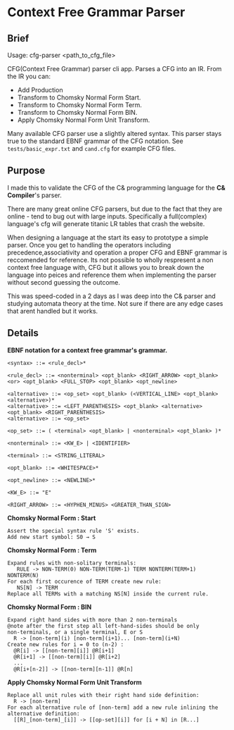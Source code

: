 ﻿# Context Free Grammar Parser
## Brief
Usage:
    cfg-parser <path_to_cfg_file>

CFG(Context Free Grammar) parser cli app. Parses a CFG into an IR. From the IR you can:
- Add Production 
- Transform to Chomsky Normal Form Start.
- Transform to Chomsky Normal Form Term.
- Transform to Chomsky Normal Form BIN.
- Apply Chomsky Normal Form Unit Transform.

Many available CFG parser use a slightly altered syntax. 
This parser stays true to the standard EBNF grammar of the CFG notation.
See `tests/basic_expr.txt` and `cand.cfg` for example CFG files.

## Purpose
I made this to validate the CFG of the C& programming language for the **C& Compiler**'s parser.

There are many great online CFG parsers, but due to the fact that they are online - tend to bug out with large inputs.
Specifically a full(complex) language's cfg will generate titanic LR tables that crash the website.

When designing a language at the start its easy to prototype a simple parser. Once you get to handling the operators
including precedence,associativity and operation a proper CFG and EBNF grammar is reccomended for reference.
Its not possible to wholly respresent a non context free language with, CFG but it allows you to break down
the language into peices and reference them when implementing the parser without second guessing the outcome.

This was speed-coded in a 2 days as I was deep into the C& parser and studying automata theory at the time.
Not sure if there are any edge cases that arent handled but it works.

## Details

**EBNF notation for a context free grammar's grammar.**
``` ebnf
<syntax> ::= <rule_decl>*

<rule_decl> ::= <nonterminal> <opt_blank> <RIGHT_ARROW> <opt_blank> <or> <opt_blank> <FULL_STOP> <opt_blank> <opt_newline> 

<alternative> ::= <op_set> <opt_blank> (<VERTICAL_LINE> <opt_blank> <alternative>)* 
<alternative> ::= <LEFT_PARENTHESIS> <opt_blank> <alternative> <opt_blank> <RIGHT_PARENTHESIS> 
<alternative> ::= <op_set> 

<op_set> ::= ( <terminal> <opt_blank> | <nonterminal> <opt_blank> )* 

<nonterminal> ::= <KW_E> | <IDENTIFIER> 

<terminal> ::= <STRING_LITERAL> 

<opt_blank> ::= <WHITESPACE>*

<opt_newline> ::= <NEWLINE>*

<KW_E> ::= "E"

<RIGHT_ARROW> ::= <HYPHEN_MINUS> <GREATER_THAN_SIGN>
```

**Chomsky Normal Form : Start**
```
Assert the special syntax rule 'S' exists.
Add new start symbol: S0 → S
```

**Chomsky Normal Form : Term**
```
Expand rules with non-solitary terminals:
   RULE -> NON-TERM(0) NON-TERM(TERM-1) TERM NONTERM(TERM+1) NONTERM(N)
For each first occurence of TERM create new rule:
   NS[N] -> TERM
Replace all TERMs with a matching NS[N] inside the current rule.
```

**Chomsky Normal Form : BIN**
```
Expand right hand sides with more than 2 non-terminals
@note after the first step all left-hand-sides should be only
non-terminals, or a single terminal, E or S
  R -> [non-term](i) [non-term](i+1)... [non-term](i+N)
Create new rules for i = 0 to (n-2) :
  @R[i] -> [[non-term][i]] @R[i+1]
  @R[i+1] -> [[non-term][i]] @R[i+2]
  ...
  @R[i+[n-2]] -> [[non-term][n-1]] @R[n]
```

**Apply Chomsky Normal Form Unit Transform**
```
Replace all unit rules with their right hand side definition:
  R -> [non-term]
For each alternative rule of [non-term] add a new rule inlining the
alternative definition:
  [[R]_[non-term]_[i]] -> [[op-set][i]] for [i + N] in [R...]
```

